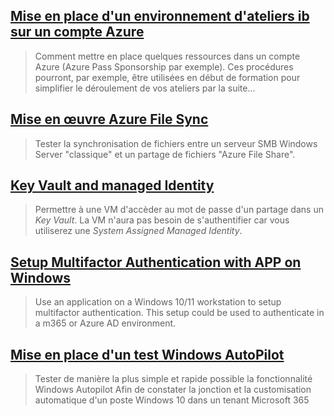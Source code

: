 ## [Mise en place d'un environnement d'ateliers ib sur un compte Azure](/extra/ibAzureLabs.md#mise-en-place-dun-environnement-dateliers-ib-sur-un-compte-azure)  
> Comment mettre en place quelques ressources dans un compte Azure (Azure Pass Sponsorship par exemple). Ces procédures pourront, par exemple, être utilisées en début de formation pour simplifier le déroulement de vos ateliers par la suite...  
 
## [Mise en œuvre Azure File Sync](azureFileSync.md#lab-mise-en-%C5%93uvre-azure-file-sync)  
> Tester la synchronisation de fichiers entre un serveur SMB Windows Server "classique" et un partage de fichiers "Azure File Share".  

## [Key Vault and managed Identity](keyVault%20and%20ManagedId.md#lab-key-Vault-et-Identité-gérée)  
> Permettre à une VM d'accèder au mot de passe d'un partage dans un *Key Vault*. La VM n'aura pas besoin de s'authentifier car vous utiliserez une *System Assigned Managed Identity*.
 
## [Setup Multifactor Authentication with APP on Windows](mfa-alternative.md#lab-setup-multifactor-authentication-with-app-on-windows)  
> Use an application on a Windows 10/11 workstation to setup multifactor authentication. This setup could be used to authenticate in a m365 or Azure AD environment.  

## [Mise en place d'un test Windows AutoPilot](windowsAutopilot.md#lab--mise-en-place-dun-test-windows-autopilot)  
> Tester de manière la plus simple et rapide possible la fonctionnalité Windows Autopilot Afin de constater la jonction et la customisation automatique d'un poste Windows 10 dans un tenant Microsoft 365  
